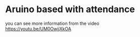 # Aruino based with attendance
 you can see more information from the video https://youtu.be/UM0OwjjXkOA
